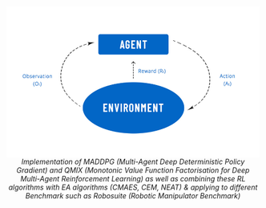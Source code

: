 
<div id="top"></div>


<!-- PROJECT LOGO -->
<br />
<div align="center">
  <a href="https://github.com/ay-ka/Reinforcement-Learning">
    <img style="float:left" src="images/rl.jpg" alt="reinforcement learning" width="700" height="300">
  </a>
  <h6 align="center"; display: flex; justify-content: center>Implementation of MADDPG (Multi-Agent Deep Deterministic Policy Gradient) and QMIX (Monotonic Value Function Factorisation for Deep Multi-Agent Reinforcement Learning) as well as combining these RL algorithms with EA algorithms (CMAES, CEM, NEAT) & applying to different Benchmark such as Robosuite (Robotic Manipulator Benchmark) </h6>
</div>

<br />
<br />




